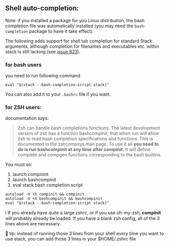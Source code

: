 ## Shell auto-completion:

Note: if you installed a package for you Linux distribution, the bash completion
file was automatically installed (you may need the `bash-completion` package to
have it take effect).

The following adds support for shell tab completion for standard Stack arguments, although completion for filenames and executables etc. within stack is still lacking (see [issue 823](https://github.com/commercialhaskell/stack/issues/832)).

### for bash users

you need to run following command
```
eval "$(stack --bash-completion-script stack)"
```
You can also add it to your `.bashrc` file if you want.

### for ZSH users:

documentation says:
> Zsh can handle bash completions functions. The latest development version of zsh has a function bashcompinit, that when run will allow zsh to read bash completion specifications and functions. This is documented in the zshcompsys man page. To use it all **you need to do is run bashcompinit at any time after compinit**. It will define complete and compgen functions corresponding to the bash builtins.

You must so:
  1. launch compinint
  2. launch bashcompinit
  3. eval stack bash completion script

```shell
autoload -U +X compinit && compinit
autoload -U +X bashcompinit && bashcompinit
eval "$(stack --bash-completion-script stack)"
```

:information_source: If you already have quite a large zshrc, or if you use oh-my-zsh, **compinit** will probably already be loaded. If you have a blank zsh config, all of the 3 lines above are necessary.

:gem: tip: instead of running those 3 lines from your shell every time you want to use stack, you can add those 3 lines in your $HOME/.zshrc file
